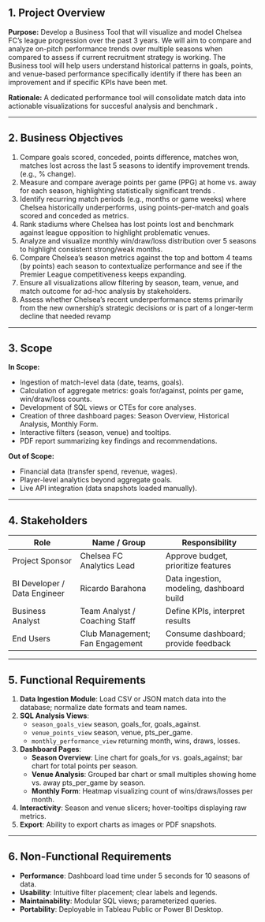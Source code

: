 ## 1. Project Overview

**Purpose:**
Develop a Business Tool that will visualize and model Chelsea FC’s league progression over the past 3 years. We will aim to compare and analyze on-pitch performance trends over multiple seasons when compared to assess if current recruitment strategy is working. The Business tool will help users understand historical patterns in goals, points, and venue-based performance specifically identify if there has been an improvement and if specific KPIs have been met.

**Rationale:**
A dedicated performance tool will consolidate match data into actionable visualizations for succesful analysis and benchmark .

---

## 2. Business Objectives

1. Compare goals scored, conceded, points difference, matches won, matches lost across the last 5 seasons to identify improvement trends. (e.g., % change).
2. Measure and compare average points per game (PPG) at home vs. away for each season, highlighting statistically significant trends .
3. Identify recurring match periods (e.g., months or game weeks) where Chelsea historically underperforms, using points-per-match and goals scored and conceded as metrics.
4. Rank stadiums where Chelsea has lost points lost and benchmark against league opposition to highlight problematic venues.
5. Analyze and visualize monthly win/draw/loss distribution over 5 seasons to highlight consistent strong/weak months.
6. Compare Chelsea’s season metrics against the top and bottom 4 teams (by points) each season to contextualize performance and see if the Premier League competitiveness keeps expanding.
7. Ensure all visualizations allow filtering by season, team, venue, and match outcome for ad-hoc analysis by stakeholders.
8. Assess whether Chelsea’s recent underperformance stems primarily from the new ownership’s strategic decisions or is part of a longer-term decline that needed revamp

---

## 3. Scope

**In Scope:**

-   Ingestion of match-level data (date, teams, goals).
-   Calculation of aggregate metrics: goals for/against, points per game, win/draw/loss counts.
-   Development of SQL views or CTEs for core analyses.
-   Creation of three dashboard pages: Season Overview, Historical Analysis, Monthly Form.
-   Interactive filters (season, venue) and tooltips.
-   PDF report summarizing key findings and recommendations.

**Out of Scope:**

-   Financial data (transfer spend, revenue, wages).
-   Player-level analytics beyond aggregate goals.
-   Live API integration (data snapshots loaded manually).

---

## 4. Stakeholders

| Role                         | Name / Group                    | Responsibility                            |
| ---------------------------- | ------------------------------- | ----------------------------------------- |
| Project Sponsor              | Chelsea FC Analytics Lead       | Approve budget, prioritize features       |
| BI Developer / Data Engineer | Ricardo Barahona                | Data ingestion, modeling, dashboard build |
| Business Analyst             | Team Analyst / Coaching Staff   | Define KPIs, interpret results            |
| End Users                    | Club Management; Fan Engagement | Consume dashboard; provide feedback       |

---

## 5. Functional Requirements

1. **Data Ingestion Module**: Load CSV or JSON match data into the database; normalize date formats and team names.
2. **SQL Analysis Views**:
    - `season_goals_view` season, goals_for, goals_against.
    - `venue_points_view` season, venue, pts_per_game.
    - `monthly_performance_view` returning month, wins, draws, losses.
3. **Dashboard Pages**:
    - **Season Overview**: Line chart for goals_for vs. goals_against; bar chart for total points per season.
    - **Venue Analysis**: Grouped bar chart or small multiples showing home vs. away pts_per_game by season.
    - **Monthly Form**: Heatmap visualizing count of wins/draws/losses per month.
4. **Interactivity**: Season and venue slicers; hover-tooltips displaying raw metrics.
5. **Export**: Ability to export charts as images or PDF snapshots.

---

## 6. Non-Functional Requirements

-   **Performance**: Dashboard load time under 5 seconds for 10 seasons of data.
-   **Usability**: Intuitive filter placement; clear labels and legends.
-   **Maintainability**: Modular SQL views; parameterized queries.
-   **Portability**: Deployable in Tableau Public or Power BI Desktop.
